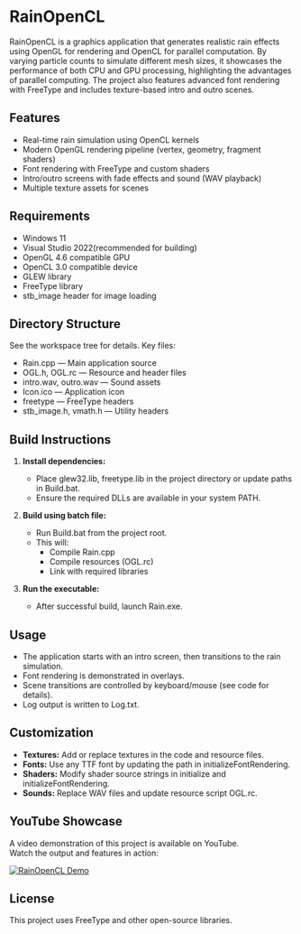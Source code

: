 # RainOpenCL

RainOpenCL is a graphics application that generates realistic rain effects using OpenGL for rendering and OpenCL for parallel computation. By varying particle counts to simulate different mesh sizes, it showcases the performance of both CPU and GPU processing, highlighting the advantages of parallel computing. The project also features advanced font rendering with FreeType and includes texture-based intro and outro scenes.

## Features

- Real-time rain simulation using OpenCL kernels
- Modern OpenGL rendering pipeline (vertex, geometry, fragment shaders)
- Font rendering with FreeType and custom shaders
- Intro/outro screens with fade effects and sound (WAV playback)
- Multiple texture assets for scenes

## Requirements

- Windows 11
- Visual Studio 2022(recommended for building)
- OpenGL 4.6 compatible GPU
- OpenCL 3.0 compatible device
- GLEW library
- FreeType library
- stb_image header for image loading

## Directory Structure

See the workspace tree for details. Key files:

- Rain.cpp — Main application source
- OGL.h, OGL.rc — Resource and header files
- intro.wav, outro.wav — Sound assets
- Icon.ico — Application icon
- freetype — FreeType headers
- stb_image.h, vmath.h — Utility headers

## Build Instructions

1. **Install dependencies:**
   - Place glew32.lib, freetype.lib in the project directory or update paths in Build.bat.
   - Ensure the required DLLs are available in your system PATH.

2. **Build using batch file:**
   - Run Build.bat from the project root.
   - This will:
     - Compile Rain.cpp
     - Compile resources (OGL.rc)
     - Link with required libraries

3. **Run the executable:**
   - After successful build, launch Rain.exe.

## Usage

- The application starts with an intro screen, then transitions to the rain simulation.
- Font rendering is demonstrated in overlays.
- Scene transitions are controlled by keyboard/mouse (see code for details).
- Log output is written to Log.txt.

## Customization

- **Textures:** Add or replace textures in the code and resource files.
- **Fonts:** Use any TTF font by updating the path in initializeFontRendering.
- **Shaders:** Modify shader source strings in initialize and initializeFontRendering.
- **Sounds:** Replace WAV files and update resource script OGL.rc.

## YouTube Showcase

A video demonstration of this project is available on YouTube.  
Watch the output and features in action:

[![RainOpenCL Demo](https://img.youtube.com/vi/YOUR_VIDEO_ID/0.jpg)](https://www.youtube.com/watch?v=23c8TQg2rhM)

## License

This project uses FreeType and other open-source libraries.